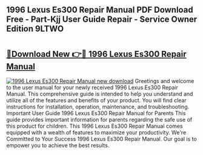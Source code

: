 ## 1996 Lexus Es300 Repair Manual PDF Download Free - Part-Kjj User Guide Repair - Service Owner Edition 9LTWO

# <h2><a href="http://bc68696.oget.top/?id=1996+Lexus+Es300+Repair+Manual">🔗Download New 👉🔴 1996 Lexus Es300 Repair Manual</a></h2>

[![1996 Lexus Es300 Repair Manual new download](https://i.imgur.com/5g1atiW.png)](http://bc68696.oget.top/?id=1996+Lexus+Es300+Repair+Manual)
Greetings and welcome to the user manual for your newly received 1996 Lexus Es300 Repair Manual. This comprehensive guide is intended to help you understand and utilize all of the features and benefits of your product. You will find clear instructions for installation, operation, maintenance, and troubleshooting. Important User Guide 1996 Lexus Es300 Repair Manual for Parents This guide provides important information for parents regarding the safe use of this product for children. This 1996 Lexus Es300 Repair Manual comes equipped with a wealth of features to maximize your productivity. We're Committed to Your Success 1996 Lexus Es300 Repair Manual. Our goal is to empower you to achieve the best results.

